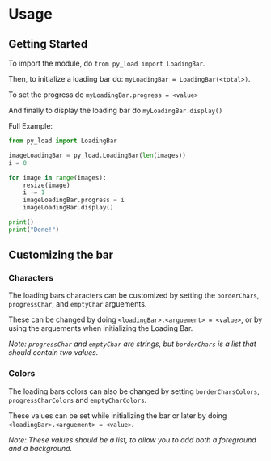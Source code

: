 # Usage

## Getting Started

To import the module, do `from py_load import LoadingBar`.

Then, to initialize a loading bar do: `myLoadingBar = LoadingBar(<total>)`.

To set the progress do `myLoadingBar.progress = <value>`

And finally to display the loading bar do `myLoadingBar.display()`

Full Example:

```python
from py_load import LoadingBar

imageLoadingBar = py_load.LoadingBar(len(images))
i = 0

for image in range(images):
    resize(image)
    i += 1
    imageLoadingBar.progress = i
    imageLoadingBar.display()

print()
print("Done!")
```

## Customizing the bar

### Characters

The loading bars characters can be customized by setting the `borderChars`, `progressChar`, and `emptyChar` arguements.

These can be changed by doing `<loadingBar>.<arguement> = <value>`, or by using the arguements when initializing the Loading Bar.

*Note: `progressChar` and `emptyChar` are strings, but `borderChars` is a list that should contain two values.*

### Colors

The loading bars colors can also be changed by setting `borderCharsColors`, `progressCharColors` and `emptyCharColors`.

These values can be set while initializing the bar or later by doing `<loadingBar>.<arguement> = <value>`.

*Note: These values should be a list, to allow you to add both a foreground and a background.*
